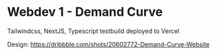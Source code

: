 # Webdev 1 - Demand Curve
Tailwindcss, NextJS, Typescript testbuild deployed to Vercel


Design: https://dribbble.com/shots/20602772-Demand-Curve-Website

